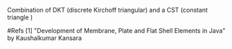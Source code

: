 ﻿
Combination of DKT (discrete Kirchoff triangular) and a CST (constant triangle )





#Refs
[1] "Development of Membrane, Plate and Flat Shell Elements in Java" by Kaushalkumar Kansara